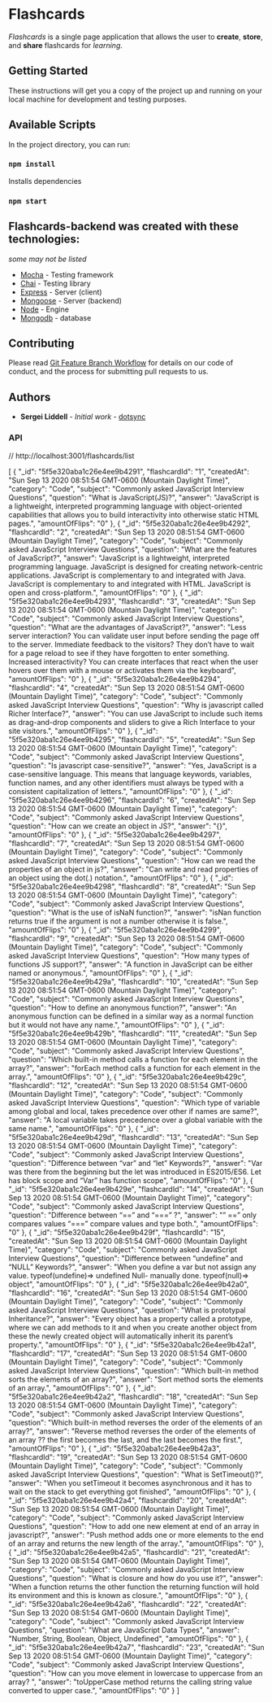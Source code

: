 # Flashcards

*Flashcards* is a single page application that allows the user to **create**, **store**, and **share** flashcards for *learning*.

## Getting Started

These instructions will get you a copy of the project up and running on your local machine for development and testing purposes.

## Available Scripts

In the project directory, you can run:

### `npm install`

Installs dependencies

### `npm start`

<!-- Runs the app in the development mode.<br />
Open [http://localhost:3000](http://localhost:3000) to view it in the browser. -->


## Flashcards-backend was created with these technologies:
*some may not be listed*

* [Mocha](https://mochajs.org/) - Testing framework
* [Chai](https://www.chaijs.com/) - Testing library
* [Express](https://expressjs.com/) - Server (client)
* [Mongoose](https://mongoosejs.com/) - Server (backend)
* [Node](https://nodejs.org/) - Engine
* [Mongodb](https://docs.mongodb.com/) - database

## Contributing

Please read [Git Feature Branch Workflow](https://www.atlassian.com/git/tutorials/comparing-workflows/feature-branch-workflow) for details on our code of conduct, and the process for submitting pull requests to us.

## Authors

* **Sergei Liddell** - *Initial work* - [dotsync](https://github.com/dotsync)

### API

// http://localhost:3001/flashcards/list

[
  {
    "_id": "5f5e320aba1c26e4ee9b4291",
    "flashcardId": "1",
    "createdAt": "Sun Sep 13 2020 08:51:54 GMT-0600 (Mountain Daylight Time)",
    "category": "Code",
    "subject": "Commonly asked JavaScript Interview Questions",
    "question": "What is JavaScript(JS)?",
    "answer": "JavaScript is a lightweight, interpreted programming language with object-oriented capabilities that allows you to build interactivity into otherwise static HTML pages.",
    "amountOfFlips": "0"
  },
  {
    "_id": "5f5e320aba1c26e4ee9b4292",
    "flashcardId": "2",
    "createdAt": "Sun Sep 13 2020 08:51:54 GMT-0600 (Mountain Daylight Time)",
    "category": "Code",
    "subject": "Commonly asked JavaScript Interview Questions",
    "question": "What are the features of JavaScript?",
    "answer": "JavaScript is a lightweight, interpreted programming language. JavaScript is designed for creating network-centric applications. JavaScript is complementary to and integrated with Java. JavaScript is complementary to and integrated with HTML. JavaScript is open and cross-platform.",
    "amountOfFlips": "0"
  },
  {
    "_id": "5f5e320aba1c26e4ee9b4293",
    "flashcardId": "3",
    "createdAt": "Sun Sep 13 2020 08:51:54 GMT-0600 (Mountain Daylight Time)",
    "category": "Code",
    "subject": "Commonly asked JavaScript Interview Questions",
    "question": "What are the advantages of JavaScript?",
    "answer": "Less server interaction? You can validate user input before sending the page off to the server. Immediate feedback to the visitors? They don’t have to wait for a page reload to see if they have forgotten to enter something. Increased interactivity? You can create interfaces that react when the user hovers over them with a mouse or activates them via the keyboard",
    "amountOfFlips": "0"
  },
  {
    "_id": "5f5e320aba1c26e4ee9b4294",
    "flashcardId": "4",
    "createdAt": "Sun Sep 13 2020 08:51:54 GMT-0600 (Mountain Daylight Time)",
    "category": "Code",
    "subject": "Commonly asked JavaScript Interview Questions",
    "question": "Why is javascript called Richer Interface?",
    "answer": "You can use JavaScript to include such items as drag-and-drop components and sliders to give a Rich Interface to your site visitors.",
    "amountOfFlips": "0"
  },
  {
    "_id": "5f5e320aba1c26e4ee9b4295",
    "flashcardId": "5",
    "createdAt": "Sun Sep 13 2020 08:51:54 GMT-0600 (Mountain Daylight Time)",
    "category": "Code",
    "subject": "Commonly asked JavaScript Interview Questions",
    "question": "Is javascript case-sensitive?",
    "answer": "Yes, JavaScript is a case-sensitive language. This means that language keywords, variables, function names, and any other identifiers must always be typed with a consistent capitalization of letters.",
    "amountOfFlips": "0"
  },
  {
    "_id": "5f5e320aba1c26e4ee9b4296",
    "flashcardId": "6",
    "createdAt": "Sun Sep 13 2020 08:51:54 GMT-0600 (Mountain Daylight Time)",
    "category": "Code",
    "subject": "Commonly asked JavaScript Interview Questions",
    "question": "How can we create an object in JS?",
    "answer": "{}",
    "amountOfFlips": "0"
  },
  {
    "_id": "5f5e320aba1c26e4ee9b4297",
    "flashcardId": "7",
    "createdAt": "Sun Sep 13 2020 08:51:54 GMT-0600 (Mountain Daylight Time)",
    "category": "Code",
    "subject": "Commonly asked JavaScript Interview Questions",
    "question": "How can we read the properties of an object in js?",
    "answer": "Can write and read properties of an object using the dot(.) notation.",
    "amountOfFlips": "0"
  },
  {
    "_id": "5f5e320aba1c26e4ee9b4298",
    "flashcardId": "8",
    "createdAt": "Sun Sep 13 2020 08:51:54 GMT-0600 (Mountain Daylight Time)",
    "category": "Code",
    "subject": "Commonly asked JavaScript Interview Questions",
    "question": "What is the use of isNaN function?",
    "answer": "isNan function returns true if the argument is not a number otherwise it is false.",
    "amountOfFlips": "0"
  },
  {
    "_id": "5f5e320aba1c26e4ee9b4299",
    "flashcardId": "9",
    "createdAt": "Sun Sep 13 2020 08:51:54 GMT-0600 (Mountain Daylight Time)",
    "category": "Code",
    "subject": "Commonly asked JavaScript Interview Questions",
    "question": "How many types of functions JS support?",
    "answer": "A function in JavaScript can be either named or anonymous.",
    "amountOfFlips": "0"
  },
  {
    "_id": "5f5e320aba1c26e4ee9b429a",
    "flashcardId": "10",
    "createdAt": "Sun Sep 13 2020 08:51:54 GMT-0600 (Mountain Daylight Time)",
    "category": "Code",
    "subject": "Commonly asked JavaScript Interview Questions",
    "question": "How to define an anonymous function?",
    "answer": "An anonymous function can be defined in a similar way as a normal function but it would not have any name.",
    "amountOfFlips": "0"
  },
  {
    "_id": "5f5e320aba1c26e4ee9b429b",
    "flashcardId": "11",
    "createdAt": "Sun Sep 13 2020 08:51:54 GMT-0600 (Mountain Daylight Time)",
    "category": "Code",
    "subject": "Commonly asked JavaScript Interview Questions",
    "question": "Which built-in method calls a function for each element in the array?",
    "answer": "forEach method calls a function for each element in the array.",
    "amountOfFlips": "0"
  },
  {
    "_id": "5f5e320aba1c26e4ee9b429c",
    "flashcardId": "12",
    "createdAt": "Sun Sep 13 2020 08:51:54 GMT-0600 (Mountain Daylight Time)",
    "category": "Code",
    "subject": "Commonly asked JavaScript Interview Questions",
    "question": "Which type of variable among global and local, takes precedence over other if names are same?",
    "answer": "A local variable takes precedence over a global variable with the same name.",
    "amountOfFlips": "0"
  },
  {
    "_id": "5f5e320aba1c26e4ee9b429d",
    "flashcardId": "13",
    "createdAt": "Sun Sep 13 2020 08:51:54 GMT-0600 (Mountain Daylight Time)",
    "category": "Code",
    "subject": "Commonly asked JavaScript Interview Questions",
    "question": "Difference between “var” and “let” Keywords?",
    "answer": "Var was there from the beginning but the let was introduced in ES2015/ES6. Let has block scope and “Var” has function scope",
    "amountOfFlips": "0"
  },
  {
    "_id": "5f5e320aba1c26e4ee9b429e",
    "flashcardId": "14",
    "createdAt": "Sun Sep 13 2020 08:51:54 GMT-0600 (Mountain Daylight Time)",
    "category": "Code",
    "subject": "Commonly asked JavaScript Interview Questions",
    "question": "Difference between “==” and “===” ?",
    "answer": "” ==” only compares values “===” compare values and type both.",
    "amountOfFlips": "0"
  },
  {
    "_id": "5f5e320aba1c26e4ee9b429f",
    "flashcardId": "15",
    "createdAt": "Sun Sep 13 2020 08:51:54 GMT-0600 (Mountain Daylight Time)",
    "category": "Code",
    "subject": "Commonly asked JavaScript Interview Questions",
    "question": "Difference between “undefine” and “NULL” Keywords?",
    "answer": "When you define a var but not assign any value. typeof(undefine)=> undefined Null- manually done. typeof(null)=> object",
    "amountOfFlips": "0"
  },
  {
    "_id": "5f5e320aba1c26e4ee9b42a0",
    "flashcardId": "16",
    "createdAt": "Sun Sep 13 2020 08:51:54 GMT-0600 (Mountain Daylight Time)",
    "category": "Code",
    "subject": "Commonly asked JavaScript Interview Questions",
    "question": "What is prototypal Inheritance?",
    "answer": "Every object has a property called a prototype, where we can add methods to it and when you create another object from these the newly created object will automatically inherit its parent’s property.",
    "amountOfFlips": "0"
  },
  {
    "_id": "5f5e320aba1c26e4ee9b42a1",
    "flashcardId": "17",
    "createdAt": "Sun Sep 13 2020 08:51:54 GMT-0600 (Mountain Daylight Time)",
    "category": "Code",
    "subject": "Commonly asked JavaScript Interview Questions",
    "question": "Which built-in method sorts the elements of an array?",
    "answer": "Sort method sorts the elements of an array.",
    "amountOfFlips": "0"
  },
  {
    "_id": "5f5e320aba1c26e4ee9b42a2",
    "flashcardId": "18",
    "createdAt": "Sun Sep 13 2020 08:51:54 GMT-0600 (Mountain Daylight Time)",
    "category": "Code",
    "subject": "Commonly asked JavaScript Interview Questions",
    "question": "Which built-in method reverses the order of the elements of an array?",
    "answer": "Reverse method reverses the order of the elements of an array ?? the first becomes the last, and the last becomes the first.",
    "amountOfFlips": "0"
  },
  {
    "_id": "5f5e320aba1c26e4ee9b42a3",
    "flashcardId": "19",
    "createdAt": "Sun Sep 13 2020 08:51:54 GMT-0600 (Mountain Daylight Time)",
    "category": "Code",
    "subject": "Commonly asked JavaScript Interview Questions",
    "question": "What is SetTimeout()?",
    "answer": "When you setTimeout it becomes asynchronous and it has to wait on the stack to get everything got finished",
    "amountOfFlips": "0"
  },
  {
    "_id": "5f5e320aba1c26e4ee9b42a4",
    "flashcardId": "20",
    "createdAt": "Sun Sep 13 2020 08:51:54 GMT-0600 (Mountain Daylight Time)",
    "category": "Code",
    "subject": "Commonly asked JavaScript Interview Questions",
    "question": "How to add one new element at end of an array in javascript?",
    "answer": "Push method adds one or more elements to the end of an array and returns the new length of the array.",
    "amountOfFlips": "0"
  },
  {
    "_id": "5f5e320aba1c26e4ee9b42a5",
    "flashcardId": "21",
    "createdAt": "Sun Sep 13 2020 08:51:54 GMT-0600 (Mountain Daylight Time)",
    "category": "Code",
    "subject": "Commonly asked JavaScript Interview Questions",
    "question": "What is closure and how do you use it?",
    "answer": "When a function returns the other function the returning function will hold its environment and this is known as closure.",
    "amountOfFlips": "0"
  },
  {
    "_id": "5f5e320aba1c26e4ee9b42a6",
    "flashcardId": "22",
    "createdAt": "Sun Sep 13 2020 08:51:54 GMT-0600 (Mountain Daylight Time)",
    "category": "Code",
    "subject": "Commonly asked JavaScript Interview Questions",
    "question": "What are JavaScript Data Types",
    "answer": "Number, String, Boolean, Object, Undefined",
    "amountOfFlips": "0"
  },
  {
    "_id": "5f5e320aba1c26e4ee9b42a7",
    "flashcardId": "23",
    "createdAt": "Sun Sep 13 2020 08:51:54 GMT-0600 (Mountain Daylight Time)",
    "category": "Code",
    "subject": "Commonly asked JavaScript Interview Questions",
    "question": "How can you move element in lowercase to uppercase from an array? ",
    "answer": "toUpperCase method returns the calling string value converted to upper case.",
    "amountOfFlips": "0"
  }
]
